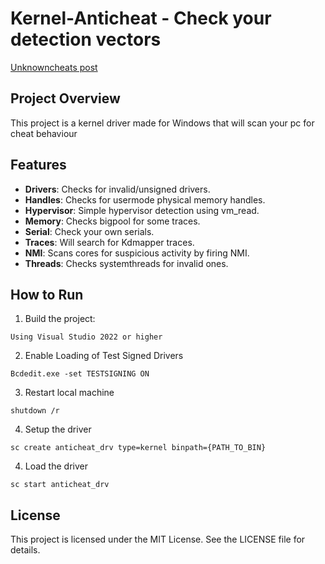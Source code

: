 # Kernel-Anticheat - Check your detection vectors
[Unknowncheats post](https://www.unknowncheats.me/forum/anti-cheat-bypass/569165-kernel-anticheat-check-detection-vectors.html)

## Project Overview
This project is a kernel driver made for Windows that will scan your pc for cheat behaviour

## Features
- **Drivers**: Checks for invalid/unsigned drivers.
- **Handles**: Checks for usermode physical memory handles.
- **Hypervisor**: Simple hypervisor detection using vm_read.
- **Memory**: Checks bigpool for some traces.
- **Serial**: Check your own serials.
- **Traces**: Will search for Kdmapper traces.
- **NMI**: Scans cores for suspicious activity by firing NMI.
- **Threads**: Checks systemthreads for invalid ones.


## How to Run
1. Build the project:
```
Using Visual Studio 2022 or higher
```
2. Enable Loading of Test Signed Drivers
```
Bcdedit.exe -set TESTSIGNING ON
```
3. Restart local machine
```
shutdown /r
```
4. Setup the driver
```
sc create anticheat_drv type=kernel binpath={PATH_TO_BIN}
```
4. Load the driver
```
sc start anticheat_drv
```

## License
This project is licensed under the MIT License. See the LICENSE file for details.
